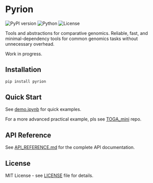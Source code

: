 # Pyrion

![PyPI version](https://img.shields.io/badge/version-0.1.0-blue)
![Python](https://img.shields.io/badge/python-3.9%2B-blue)
![License](https://img.shields.io/badge/license-MIT-green)

Tools and abstractions for comparative genomics. Reliable, fast, and minimal-dependency tools 
for common genomics tasks without unnecessary overhead.

Work in progress.

## Installation

```bash
pip install pyrion
```

## Quick Start

See [demo.ipynb](demo.ipynb) for quick examples.

For a more advanced practical example, pls see [TOGA_mini](https://github.com/kirilenkobm/TOGA_mini) repo.

## API Reference

See [API_REFERENCE.md](API_REFERENCE.md) for the complete API documentation.

## License

MIT License - see [LICENSE](LICENSE) file for details.
